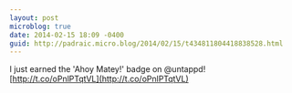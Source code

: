 ```yaml
---
layout: post
microblog: true
date: 2014-02-15 18:09 -0400
guid: http://padraic.micro.blog/2014/02/15/t434811804418838528.html
---
```

I just earned the 'Ahoy Matey!' badge on @untappd! [http://t.co/oPnlPTqtVL](http://t.co/oPnlPTqtVL)
